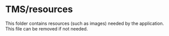# TMS/resources

This folder contains resources (such as images) needed by the application. This file can
be removed if not needed.
